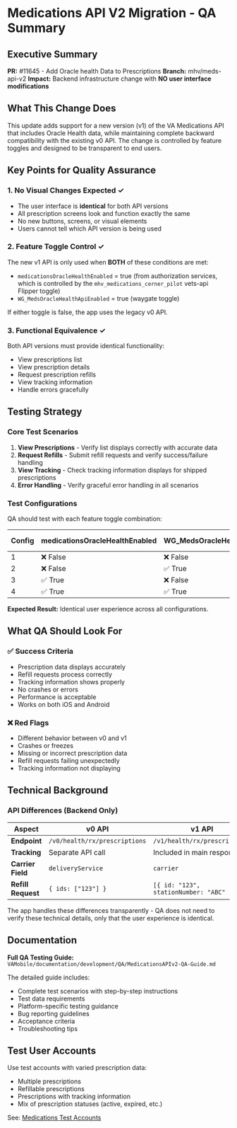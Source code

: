 # Medications API V2 Migration - QA Summary

## Executive Summary

**PR:** #11645 - Add Oracle health Data to Prescriptions
**Branch:** mhv/meds-api-v2
**Impact:** Backend infrastructure change with **NO user interface modifications**

## What This Change Does

This update adds support for a new version (v1) of the VA Medications API that includes Oracle Health data, while maintaining complete backward compatibility with the existing v0 API. The change is controlled by feature toggles and designed to be transparent to end users.

## Key Points for Quality Assurance

### 1. No Visual Changes Expected ✓
- The user interface is **identical** for both API versions
- All prescription screens look and function exactly the same
- No new buttons, screens, or visual elements
- Users cannot tell which API version is being used

### 2. Feature Toggle Control ✓
The new v1 API is only used when **BOTH** of these conditions are met:
- `medicationsOracleHealthEnabled` = true (from authorization services, which is controlled by the `mhv_medications_cerner_pilot` vets-api Flipper toggle)
- `WG_MedsOracleHealthApiEnabled` = true (waygate toggle)

If either toggle is false, the app uses the legacy v0 API.

### 3. Functional Equivalence ✓
Both API versions must provide identical functionality:
- View prescriptions list
- View prescription details
- Request prescription refills
- View tracking information
- Handle errors gracefully

## Testing Strategy

### Core Test Scenarios
1. **View Prescriptions** - Verify list displays correctly with accurate data
2. **Request Refills** - Submit refill requests and verify success/failure handling
3. **View Tracking** - Check tracking information displays for shipped prescriptions
4. **Error Handling** - Verify graceful error handling in all scenarios

### Test Configurations
QA should test with each feature toggle combination:

| Config | medicationsOracleHealthEnabled | WG_MedsOracleHealthApiEnabled | API Used |
|--------|-------------------------------|-------------------------------|----------|
| 1      | ❌ False                       | ❌ False                       | v0       |
| 2      | ❌ False                       | ✅ True                        | v0       |
| 3      | ✅ True                        | ❌ False                       | v0       |
| 4      | ✅ True                        | ✅ True                        | v1       |

**Expected Result:** Identical user experience across all configurations.

## What QA Should Look For

### ✅ Success Criteria
- Prescription data displays accurately
- Refill requests process correctly
- Tracking information shows properly
- No crashes or errors
- Performance is acceptable
- Works on both iOS and Android

### ❌ Red Flags
- Different behavior between v0 and v1
- Crashes or freezes
- Missing or incorrect prescription data
- Refill requests failing unexpectedly
- Tracking information not displaying

## Technical Background

### API Differences (Backend Only)

| Aspect | v0 API | v1 API |
|--------|--------|--------|
| **Endpoint** | `/v0/health/rx/prescriptions` | `/v1/health/rx/prescriptions` |
| **Tracking** | Separate API call | Included in main response |
| **Carrier Field** | `deliveryService` | `carrier` |
| **Refill Request** | `{ ids: ["123"] }` | `[{ id: "123", stationNumber: "ABC" }]` |

The app handles these differences transparently - QA does not need to verify these technical details, only that the user experience is identical.

## Documentation

**Full QA Testing Guide:** 
`VAMobile/documentation/development/QA/MedicationsAPIv2-QA-Guide.md`

The detailed guide includes:
- Complete test scenarios with step-by-step instructions
- Test data requirements
- Platform-specific testing guidance
- Bug reporting guidelines
- Acceptance criteria
- Troubleshooting tips

## Test User Accounts

Use test accounts with varied prescription data:
- Multiple prescriptions
- Refillable prescriptions
- Prescriptions with tracking information
- Mix of prescription statuses (active, expired, etc.)

See: [Medications Test Accounts](https://github.com/department-of-veterans-affairs/va.gov-team-sensitive/blob/master/teams/medications/test-accounts.md)

